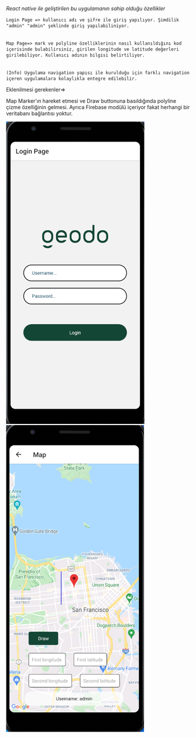 _React native ile geliştirilen bu uygulamanın sahip olduğu özellikler_


    Login Page => kullanıcı adı ve şifre ile giriş yapılıyor. Şimdilik "admin" "admin" şeklinde giriş yapılabiliniyor.


    Map Page=> mark ve polyline özelliklerinin nasıl kullanıldığını kod içerisinde bulabilirsiniz, girilen longitude ve latitude değerleri girilebiliyor. Kullanıcı adının bilgisi belirtiliyor.
    
    
    (Info) Uygulama navigation yapısı ile kurulduğu için farklı navigation içeren uygulamalara kolaylıkla entegre edilebilir. 


Eklenilmesi gerekenler=>

Map Marker'ın hareket etmesi ve Draw buttonuna basıldığında polyline çizme özelliğinin gelmesi. Ayrıca Firebase modülü içeriyor fakat herhangi bir veritabanı bağlantısı yoktur.



![LOGIN_PAGE](images/LoginPage.png)
![MAP_PAGE](images/MapPage.png)

